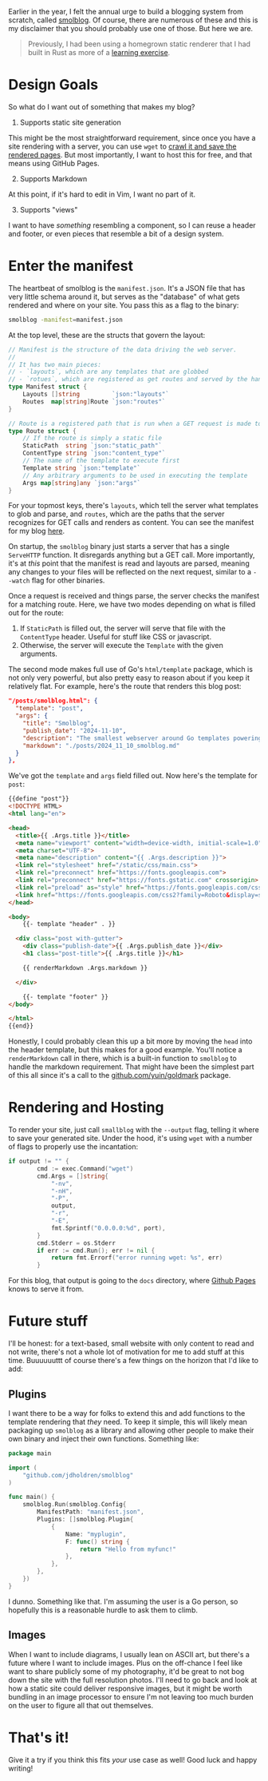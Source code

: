 Earlier in the year, I felt the annual urge to build a blogging system from scratch, called [smolblog](https://github.com/jdholdren/smolblog).
Of course, there are numerous of these and this is my disclaimer that you should
probably use one of those.
But here we are.

> Previously, I had been using a homegrown static renderer that I had built in Rust as more of a [learning exercise](https://github.com/jdholdren/blog/blob/main/LEARNED.md).

# Design Goals

So what do I want out of something that makes my blog?

1. Supports static site generation

This might be the most straightforward requirement, since once you have a site
rendering with a server, you can use `wget` to [crawl it and save the rendered pages](https://web.archive.org/web/20221103040923/https://apex.sh/blog/post/pre-render-wget/).
But most importantly, I want to host this for free, and that means using GitHub Pages.

2. Supports Markdown

At this point, if it's hard to edit in Vim, I want no part of it.

3. Supports "views"

I want to have _something_ resembling a component, so I can reuse a header and footer,
or even pieces that resemble a bit of a design system.

# Enter the manifest

The heartbeat of smolblog is the `manifest.json`.
It's a JSON file that has very little schema around it, but serves
as the "database" of what gets rendered and where on your site.
You pass this as a flag to the binary:
```bash
smolblog -manifest=manifest.json
```

At the top level, these are the structs that govern the layout:
```go
// Manifest is the structure of the data driving the web server.
//
// It has two main pieces:
// - `layouts`, which are any templates that are globbed
// - `rotues`, which are registered as get routes and served by the handler
type Manifest struct {
	Layouts []string         `json:"layouts"`
	Routes  map[string]Route `json:"routes"`
}

// Route is a registered path that is run when a GET request is made to it.
type Route struct {
	// If the route is simply a static file
	StaticPath  string `json:"static_path"`
	ContentType string `json:"content_type"`
	// The name of the template to execute first
	Template string `json:"template"`
	// Any arbitrary arguments to be used in executing the template
	Args map[string]any `json:"args"`
}
```
For your topmost keys, there's `layouts`, which tell the server what
templates to glob and parse, and `routes`, which are the paths that the server
recognizes for GET calls and renders as content.
You can see the manifest for my blog [here](https://github.com/jdholdren/jdholdren.github.io/blob/main/manifest.json).

On startup, the `smolblog` binary just starts a server that has a single `ServeHTTP` function.
It disregards anything but a GET call.
More importantly, it's at _this_ point that the manifest is read and layouts are parsed, meaning
any changes to your files will be reflected on the next request, similar to a `--watch` flag
for other binaries.

Once a request is received and things parse, the server checks the manifest for a matching route.
Here, we have two modes depending on what is filled out for the route:

1. If `StaticPath` is filled out, the server will serve that file with the `ContentType` header.
Useful for stuff like CSS or javascript.
2. Otherwise, the server will execute the `Template` with the given arguments.

The second mode makes full use of Go's `html/template` package, which is not only very powerful,
but also pretty easy to reason about if you keep it relatively flat.
For example, here's the route that renders this blog post:
```json
"/posts/smolblog.html": {
  "template": "post",
  "args": {
    "title": "Smolblog",
    "publish_date": "2024-11-10",
    "description": "The smallest webserver around Go templates powering my site.",
    "markdown": "./posts/2024_11_10_smolblog.md"
  }
},
```
We've got the `template` and `args` field filled out.
Now here's the template for `post`:
```html
{{define "post"}}
<!DOCTYPE HTML>
<html lang="en">

<head>
  <title>{{ .Args.title }}</title>
  <meta name="viewport" content="width=device-width, initial-scale=1.0">
  <meta charset="UTF-8">
  <meta name="description" content="{{ .Args.description }}">
  <link rel="stylesheet" href="/static/css/main.css">
  <link rel="preconnect" href="https://fonts.googleapis.com">
  <link rel="preconnect" href="https://fonts.gstatic.com" crossorigin>
  <link rel="preload" as="style" href="https://fonts.googleapis.com/css2?family=Roboto:wght@400;700&display=swap" rel="stylesheet">
  <link href="https://fonts.googleapis.com/css2?family=Roboto&display=swap" rel="stylesheet">
</head>

<body>
	{{- template "header" . }}

  <div class="post with-gutter">
    <div class="publish-date">{{ .Args.publish_date }}</div>
    <h1 class="post-title">{{ .Args.title }}</h1>

    {{ renderMarkdown .Args.markdown }}

  </div>

	{{- template "footer" }}
</body>

</html>
{{end}}
```
Honestly, I could probably clean this up a bit more by moving the `head` into the header template, but this makes for a good example.
You'll notice a `renderMarkdown` call in there, which is a built-in function to `smolblog` to handle the markdown requirement.
That might have been the simplest part of this all since it's a call to the [github.com/yuin/goldmark](https://github.com/yuin/goldmark) package.

# Rendering and Hosting

To render your site, just call `smallblog` with the `--output` flag, telling it where to save your generated site.
Under the hood, it's using `wget` with a number of flags to properly use the incantation:
```go
if output != "" {
		cmd := exec.Command("wget")
		cmd.Args = []string{
			"-nv",
			"-nH",
			"-P",
			output,
			"-r",
			"-E",
			fmt.Sprintf("0.0.0.0:%d", port),
		}
		cmd.Stderr = os.Stderr
		if err := cmd.Run(); err != nil {
			return fmt.Errorf("error running wget: %s", err)
		}
```

For this blog, that output is going to the `docs` directory, where [Github Pages](https://pages.github.com/) knows to serve it from.

# Future stuff

I'll be honest: for a text-based, small website with only content to read and not write,
there's not a whole lot of motivation for me to add stuff at this time.
Buuuuuuttt of course there's a few things on the horizon that I'd like to add:

## Plugins

I want there to be a way for folks to extend this and add functions to the template rendering
that _they_ need.
To keep it simple, this will likely mean packaging up `smolblog` as a library and allowing other people
to make their own binary and inject their own functions.
Something like:
```go
package main

import (
	"github.com/jdholdren/smolblog"
)

func main() {
	smolblog.Run(smolblog.Config{
		ManifestPath: "manifest.json",
		Plugins: []smolblog.Plugin{
			{
				Name: "myplugin",
				F: func() string {
					return "Hello from myfunc!"
				},
			},
		},
	})
}
```
I dunno. Something like that. I'm assuming the user is a Go person, so hopefully this is a reasonable hurdle to ask them to climb.

## Images

When I want to include diagrams, I usually lean on ASCII art, but there's a future where I want to include images.
Plus on the off-chance I feel like want to share publicly some of my photography, it'd be great to not bog down the site with
the full resolution photos.
I'll need to go back and look at how a static site could deliver responsive images, but it might be worth bundling
in an image processor to ensure I'm not leaving too much burden on the user to figure all that out themselves.

# That's it!

Give it a try if you think this fits _your_ use case as well!
Good luck and happy writing!

